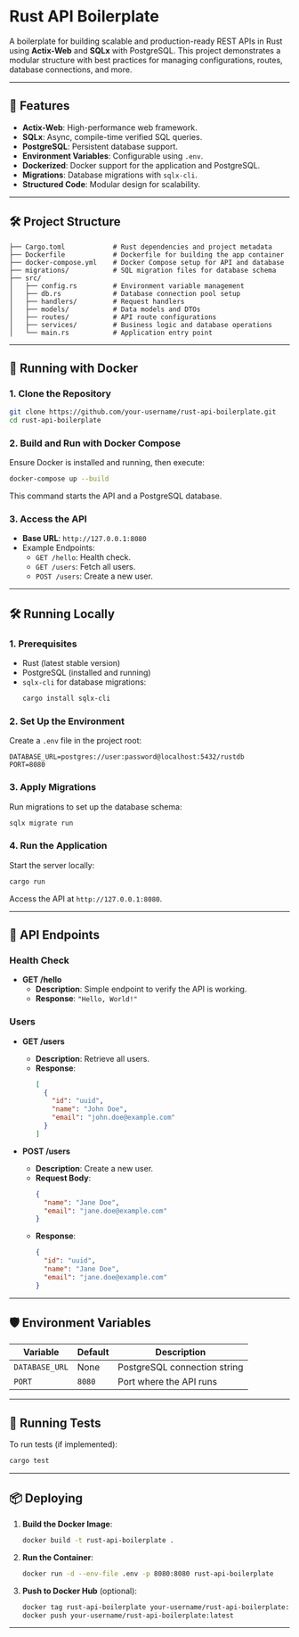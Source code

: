 # Rust API Boilerplate

A boilerplate for building scalable and production-ready REST APIs in Rust using **Actix-Web** and **SQLx** with PostgreSQL. This project demonstrates a modular structure with best practices for managing configurations, routes, database connections, and more.

---

## 🚀 Features

- **Actix-Web**: High-performance web framework.
- **SQLx**: Async, compile-time verified SQL queries.
- **PostgreSQL**: Persistent database support.
- **Environment Variables**: Configurable using `.env`.
- **Dockerized**: Docker support for the application and PostgreSQL.
- **Migrations**: Database migrations with `sqlx-cli`.
- **Structured Code**: Modular design for scalability.

---

## 🛠️ Project Structure

```plaintext
├── Cargo.toml            # Rust dependencies and project metadata
├── Dockerfile            # Dockerfile for building the app container
├── docker-compose.yml    # Docker Compose setup for API and database
├── migrations/           # SQL migration files for database schema
├── src/
│   ├── config.rs         # Environment variable management
│   ├── db.rs             # Database connection pool setup
│   ├── handlers/         # Request handlers
│   ├── models/           # Data models and DTOs
│   ├── routes/           # API route configurations
│   ├── services/         # Business logic and database operations
│   └── main.rs           # Application entry point
```

---

## 🐳 Running with Docker

### **1. Clone the Repository**
```bash
git clone https://github.com/your-username/rust-api-boilerplate.git
cd rust-api-boilerplate
```

### **2. Build and Run with Docker Compose**
Ensure Docker is installed and running, then execute:
```bash
docker-compose up --build
```

This command starts the API and a PostgreSQL database.

### **3. Access the API**
- **Base URL**: `http://127.0.0.1:8080`
- Example Endpoints:
    - `GET /hello`: Health check.
    - `GET /users`: Fetch all users.
    - `POST /users`: Create a new user.

---

## 🛠️ Running Locally

### **1. Prerequisites**
- Rust (latest stable version)
- PostgreSQL (installed and running)
- `sqlx-cli` for database migrations:
  ```bash
  cargo install sqlx-cli
  ```

### **2. Set Up the Environment**
Create a `.env` file in the project root:
```env
DATABASE_URL=postgres://user:password@localhost:5432/rustdb
PORT=8080
```

### **3. Apply Migrations**
Run migrations to set up the database schema:
```bash
sqlx migrate run
```

### **4. Run the Application**
Start the server locally:
```bash
cargo run
```

Access the API at `http://127.0.0.1:8080`.

---

## 📖 API Endpoints

### **Health Check**
- **GET /hello**
    - **Description**: Simple endpoint to verify the API is working.
    - **Response**: `"Hello, World!"`

### **Users**
- **GET /users**
    - **Description**: Retrieve all users.
    - **Response**:
      ```json
      [
        {
          "id": "uuid",
          "name": "John Doe",
          "email": "john.doe@example.com"
        }
      ]
      ```

- **POST /users**
    - **Description**: Create a new user.
    - **Request Body**:
      ```json
      {
        "name": "Jane Doe",
        "email": "jane.doe@example.com"
      }
      ```
    - **Response**:
      ```json
      {
        "id": "uuid",
        "name": "Jane Doe",
        "email": "jane.doe@example.com"
      }
      ```

---

## 🛡️ Environment Variables

| Variable        | Default     | Description                          |
|------------------|-------------|--------------------------------------|
| `DATABASE_URL`   | None        | PostgreSQL connection string         |
| `PORT`           | `8080`      | Port where the API runs              |

---

## 🧪 Running Tests

To run tests (if implemented):
```bash
cargo test
```

---

## 📦 Deploying

1. **Build the Docker Image**:
   ```bash
   docker build -t rust-api-boilerplate .
   ```

2. **Run the Container**:
   ```bash
   docker run -d --env-file .env -p 8080:8080 rust-api-boilerplate
   ```

3. **Push to Docker Hub** (optional):
   ```bash
   docker tag rust-api-boilerplate your-username/rust-api-boilerplate:latest
   docker push your-username/rust-api-boilerplate:latest
   ```

---
